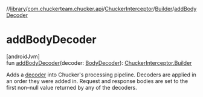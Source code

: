//[library](../../../../index.md)/[com.chuckerteam.chucker.api](../../index.md)/[ChuckerInterceptor](../index.md)/[Builder](index.md)/[addBodyDecoder](add-body-decoder.md)

# addBodyDecoder

[androidJvm]\
fun [addBodyDecoder](add-body-decoder.md)(decoder: [BodyDecoder](../../-body-decoder/index.md)): [ChuckerInterceptor.Builder](index.md)

Adds a [decoder](add-body-decoder.md) into Chucker's processing pipeline. Decoders are applied in an order they were added in. Request and response bodies are set to the first non–null value returned by any of the decoders.
